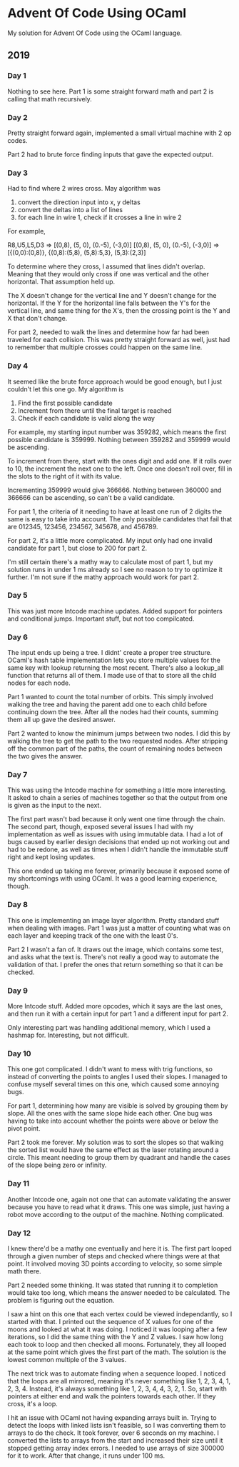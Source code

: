 # Advent Of Code Using OCaml

My solution for Advent Of Code using the OCaml language.

## 2019

### Day 1

Nothing to see here. Part 1 is some straight forward math and part 2 is calling that math recursively.

### Day 2

Pretty straight forward again, implemented a small virtual machine with 2 op codes.

Part 2 had to brute force finding inputs that gave the expected output.

### Day 3

Had to find where 2 wires cross. May algorithm was

1. convert the direction input into x, y deltas
2. convert the deltas into a list of lines
3. for each line in wire 1, check if it crosses a line in wire 2

For example,

R8,U5,L5,D3 => [(0,8), (5, 0), (0.-5), (-3,0)]
[(0,8), (5, 0), (0.-5), (-3,0)] => [{(0,0):(0,8)}, {(0,8):(5,8), (5,8):5,3}, (5,3):(2,3)]

To determine where they cross, I assumed that lines didn't overlap. Meaning that they would only cross if one was vertical and the other horizontal. That assumption held up.

The X doesn't change for the vertical line and Y doesn't change for the horizontal. If the Y for the horizontal line falls between the Y's for the vertical line, and same thing for the X's, then the crossing point is the Y and X that don't change.

For part 2, needed to walk the lines and determine how far had been traveled for each collision. This was pretty straight forward as well, just had to remember that multiple crosses could happen on the same line.

### Day 4

It seemed like the brute force approach would be good enough, but I just couldn't let this one go. My algorithm is

1. Find the first possible candidate
2. Increment from there until the final target is reached
3. Check if each candidate is valid along the way

For example, my starting input number was 359282, which means the first possible candidate is 359999. Nothing between 359282 and 359999 would be ascending.

To increment from there, start with the ones digit and add one. If it rolls over to 10, the increment the next one to the left. Once one doesn't roll over, fill in the slots to the right of it with its value.

Incrementing 359999 would give 366666. Nothing between 360000 and 366666 can be ascending, so can't be a valid candidate.

For part 1, the criteria of it needing to have at least one run of 2 digits the same is easy to take into account. The only possible candidates that fail that are 012345, 123456, 234567, 345678, and 456789.

For part 2, it's a little more complicated. My input only had one invalid candidate for part 1, but close to 200 for part 2.

I'm still certain there's a mathy way to calculate most of part 1, but my solution runs in under 1 ms already so I see no reason to try to optimize it further. I'm not sure if the mathy approach would work for part 2.

### Day 5

This was just more Intcode machine updates. Added support for pointers and conditional jumps. Important stuff, but not too compilcated.

### Day 6

The input ends up being a tree. I didnt' create a proper tree structure. OCaml's hash table implementation lets you store multiple values for the same key with lookup returning the most recent. There's also a lookup_all function that returns all of them. I made use of that to store all the child nodes for each node.

Part 1 wanted to count the total number of orbits. This simply involved walking the tree and having the parent add one to each child before continuing down the tree. After all the nodes had their counts, summing them all up gave the desired answer.

Part 2 wanted to know the minimum jumps between two nodes. I did this by walking the tree to get the path to the two requested nodes. After stripping off the common part of the paths, the count of remaining nodes between the two gives the answer.

### Day 7

This was using the Intcode machine for something a little more interesting. It asked to chain a series of machines together so that the output from one is given as the input to the next.

The first part wasn't bad because it only went one time through the chain. The second part, though, exposed several issues I had with my implementation as well as issues with using immutable data. I had a lot of bugs caused by earlier design decisions that ended up not working out and had to be redone, as well as times when I didn't handle the immutable stuff right and kept losing updates.

This one ended up taking me forever, primarily because it exposed some of my shortcomings with using OCaml. It was a good learning experience, though.

### Day 8

This one is implementing an image layer algorithm. Pretty standard stuff when dealing with images. Part 1 was just a matter of counting what was on each layer and keeping track of the one with the least 0's.

Part 2 I wasn't a fan of. It draws out the image, which contains some test, and asks what the text is. There's not really a good way to automate the validation of that. I prefer the ones that return something so that it can be checked.

### Day 9

More Intcode stuff. Added more opcodes, which it says are the last ones, and then run it with a certain input for part 1 and a different input for part 2.

Only interesting part was handling additional memory, which I used a hashmap for. Interesting, but not difficult.

### Day 10

This one got complicated. I didn't want to mess with trig functions, so instead of converting the points to angles I used their slopes. I managed to confuse myself several times on this one, which caused some annoying bugs.

For part 1, determining how many are visible is solved by grouping them by slope. All the ones with the same slope hide each other. One bug was having to take into account whether the points were above or below the pivot point.

Part 2 took me forever. My solution was to sort the slopes so that walking the sorted list would have the same effect as the laser rotating around a circle. This meant needing to group them by quadrant and handle the cases of the slope being zero or infinity.

### Day 11

Another Intcode one, again not one that can automate validating the answer because you have to read what it draws. This one was simple, just having a robot move according to the output of the machine. Nothing complicated.

### Day 12

I knew there'd be a mathy one eventually and here it is. The first part looped through a given number of steps and checked where things were at that point. It involved moving 3D points according to velocity, so some simple math there.

Part 2 needed some thinking. It was stated that running it to completion would take too long, which means the answer needed to be calculated. The problem is figuring out the equation.

I saw a hint on this one that each vertex could be viewed independantly, so I started with that. I printed out the sequence of X values for one of the moons and looked at what it was doing. I noticed it was looping after a few iterations, so I did the same thing with the Y and Z values. I saw how long each took to loop and then checked all moons. Fortunately, they all looped at the same point which gives the first part of the math. The solution is the lowest common multiple of the 3 values.

The next trick was to automate finding when a sequence looped. I noticed that the loops are all mirrored, meaning it's never something like 1, 2, 3, 4, 1, 2, 3, 4. Instead, it's always something like 1, 2, 3, 4, 4, 3, 2, 1. So, start with pointers at either end and walk the pointers towards each other. If they cross, it's a loop.

I hit an issue with OCaml not having expanding arrays built in. Trying to detect the loops with linked lists isn't feasible, so I was converting them to arrays to do the check. It took forever, over 6 seconds on my machine. I converted the lists to arrays from the start and increased their size until it stopped getting array index errors. I needed to use arrays of size 300000 for it to work. After that change, it runs under 100 ms.
